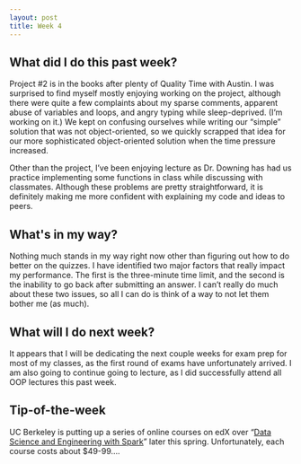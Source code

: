 ```yaml
---
layout: post
title: Week 4
---
```


## What did I do this past week?

Project #2 is in the books after plenty of Quality Time with Austin. I was surprised to find myself mostly enjoying working on the project, although there were quite a few complaints about my sparse comments, apparent abuse of variables and loops, and angry typing while sleep-deprived. (I’m working on it.) We kept on confusing ourselves while writing our “simple” solution that was not object-oriented, so we quickly scrapped that idea for our more sophisticated object-oriented solution when the time pressure increased.

Other than the project, I’ve been enjoying lecture as Dr. Downing has had us practice implementing some functions in class while discussing with classmates. Although these problems are pretty straightforward, it is definitely making me more confident with explaining my code and ideas to peers.

## What's in my way?

Nothing much stands in my way right now other than figuring out how to do better on the quizzes. I have identified two major factors that really impact my performance. The first is the three-minute time limit, and the second is the inability to go back after submitting an answer. I can’t really do much about these two issues, so all I can do is think of a way to not let them bother me (as much).

## What will I do next week?

It appears that I will be dedicating the next couple weeks for exam prep for most of my classes, as the first round of exams have unfortunately arrived. I am also going to continue going to lecture, as I did successfully attend all OOP lectures this past week.

## Tip-of-the-week

UC Berkeley is putting up a series of online courses on edX over “[Data Science and Engineering with Spark](https://www.edx.org/xseries/data-science-engineering-spark)” later this spring. Unfortunately, each course costs about $49-99….

